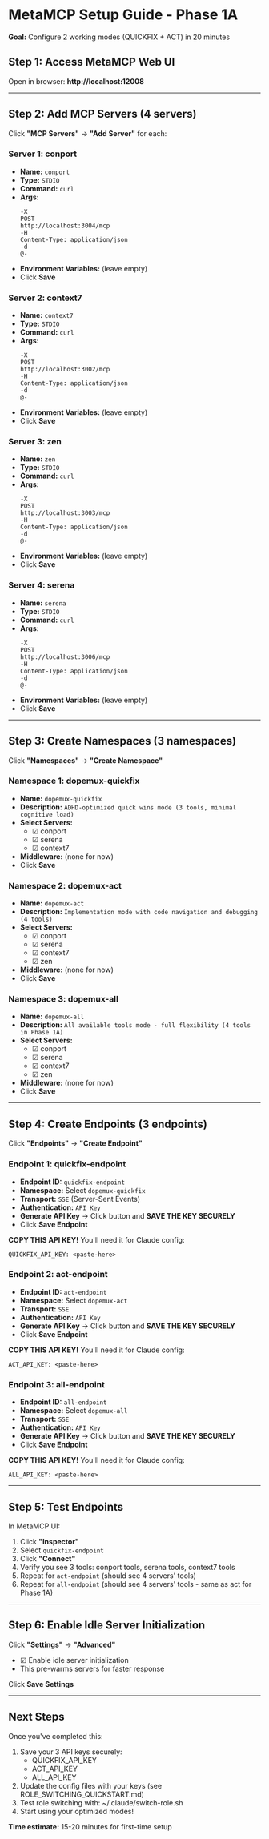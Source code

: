 # MetaMCP Setup Guide - Phase 1A
**Goal:** Configure 2 working modes (QUICKFIX + ACT) in 20 minutes

## Step 1: Access MetaMCP Web UI
Open in browser: **http://localhost:12008**

---

## Step 2: Add MCP Servers (4 servers)

Click **"MCP Servers"** → **"Add Server"** for each:

### Server 1: conport
- **Name:** `conport`
- **Type:** `STDIO`
- **Command:** `curl`
- **Args:**
  ```
  -X
  POST
  http://localhost:3004/mcp
  -H
  Content-Type: application/json
  -d
  @-
  ```
- **Environment Variables:** (leave empty)
- Click **Save**

### Server 2: context7
- **Name:** `context7`
- **Type:** `STDIO`
- **Command:** `curl`
- **Args:**
  ```
  -X
  POST
  http://localhost:3002/mcp
  -H
  Content-Type: application/json
  -d
  @-
  ```
- **Environment Variables:** (leave empty)
- Click **Save**

### Server 3: zen
- **Name:** `zen`
- **Type:** `STDIO`
- **Command:** `curl`
- **Args:**
  ```
  -X
  POST
  http://localhost:3003/mcp
  -H
  Content-Type: application/json
  -d
  @-
  ```
- **Environment Variables:** (leave empty)
- Click **Save**

### Server 4: serena
- **Name:** `serena`
- **Type:** `STDIO`
- **Command:** `curl`
- **Args:**
  ```
  -X
  POST
  http://localhost:3006/mcp
  -H
  Content-Type: application/json
  -d
  @-
  ```
- **Environment Variables:** (leave empty)
- Click **Save**

---

## Step 3: Create Namespaces (3 namespaces)

Click **"Namespaces"** → **"Create Namespace"**

### Namespace 1: dopemux-quickfix
- **Name:** `dopemux-quickfix`
- **Description:** `ADHD-optimized quick wins mode (3 tools, minimal cognitive load)`
- **Select Servers:**
  - ☑ conport
  - ☑ serena
  - ☑ context7
- **Middleware:** (none for now)
- Click **Save**

### Namespace 2: dopemux-act
- **Name:** `dopemux-act`
- **Description:** `Implementation mode with code navigation and debugging (4 tools)`
- **Select Servers:**
  - ☑ conport
  - ☑ serena
  - ☑ context7
  - ☑ zen
- **Middleware:** (none for now)
- Click **Save**

### Namespace 3: dopemux-all
- **Name:** `dopemux-all`
- **Description:** `All available tools mode - full flexibility (4 tools in Phase 1A)`
- **Select Servers:**
  - ☑ conport
  - ☑ serena
  - ☑ context7
  - ☑ zen
- **Middleware:** (none for now)
- Click **Save**

---

## Step 4: Create Endpoints (3 endpoints)

Click **"Endpoints"** → **"Create Endpoint"**

### Endpoint 1: quickfix-endpoint
- **Endpoint ID:** `quickfix-endpoint`
- **Namespace:** Select `dopemux-quickfix`
- **Transport:** `SSE` (Server-Sent Events)
- **Authentication:** `API Key`
- **Generate API Key** → Click button and **SAVE THE KEY SECURELY**
- Click **Save Endpoint**

**COPY THIS API KEY!** You'll need it for Claude config:
```
QUICKFIX_API_KEY: <paste-here>
```

### Endpoint 2: act-endpoint
- **Endpoint ID:** `act-endpoint`
- **Namespace:** Select `dopemux-act`
- **Transport:** `SSE`
- **Authentication:** `API Key`
- **Generate API Key** → Click button and **SAVE THE KEY SECURELY**
- Click **Save Endpoint**

**COPY THIS API KEY!** You'll need it for Claude config:
```
ACT_API_KEY: <paste-here>
```

### Endpoint 3: all-endpoint
- **Endpoint ID:** `all-endpoint`
- **Namespace:** Select `dopemux-all`
- **Transport:** `SSE`
- **Authentication:** `API Key`
- **Generate API Key** → Click button and **SAVE THE KEY SECURELY**
- Click **Save Endpoint**

**COPY THIS API KEY!** You'll need it for Claude config:
```
ALL_API_KEY: <paste-here>
```

---

## Step 5: Test Endpoints

In MetaMCP UI:
1. Click **"Inspector"**
2. Select `quickfix-endpoint`
3. Click **"Connect"**
4. Verify you see 3 tools: conport tools, serena tools, context7 tools
5. Repeat for `act-endpoint` (should see 4 servers' tools)
6. Repeat for `all-endpoint` (should see 4 servers' tools - same as act for Phase 1A)

---

## Step 6: Enable Idle Server Initialization

Click **"Settings"** → **"Advanced"**
- ☑ Enable idle server initialization
- This pre-warms servers for faster response

Click **Save Settings**

---

## Next Steps

Once you've completed this:
1. Save your 3 API keys securely:
   - QUICKFIX_API_KEY
   - ACT_API_KEY
   - ALL_API_KEY
2. Update the config files with your keys (see ROLE_SWITCHING_QUICKSTART.md)
3. Test role switching with: ~/.claude/switch-role.sh
4. Start using your optimized modes!

**Time estimate:** 15-20 minutes for first-time setup
